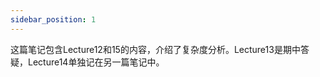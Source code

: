 ```yaml
---
sidebar_position: 1
---
```


这篇笔记包含Lecture12和15的内容，介绍了复杂度分析。Lecture13是期中答疑，Lecture14单独记在另一篇笔记中。    
